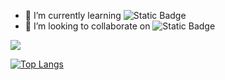 <!-- ### Hi there 👋 -->

<!--
**ZZH86/ZZH86** is a ✨ _special_ ✨ repository because its `README.md` (this file) appears on your GitHub profile.

Here are some ideas to get you started:

- 🔭 I’m currently working on ...
- 🌱 I’m currently learning ...
- 👯 I’m looking to collaborate on ...
- 🤔 I’m looking for help with ...
- 💬 Ask me about ...
- 📫 How to reach me: ...
- 😄 Pronouns: ...
- ⚡ Fun fact: ...
-->
- 🌱 I’m currently learning ![Static Badge](https://img.shields.io/badge/java-8A2BE2)
- 👯 I’m looking to collaborate on ![Static Badge](https://img.shields.io/badge/learn%20backend%20development)


![](https://github-readme-stats.vercel.app/api?username=ZZH86&theme=synthwave)

[![Top Langs](https://github-readme-stats.vercel.app/api/top-langs/?username=ZZH86&layout=donut)](https://github.com/anuraghazra/github-readme-stats)
